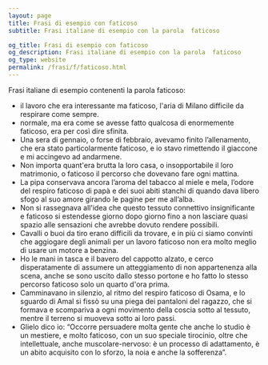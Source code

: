```yaml
---
layout: page
title: Frasi di esempio con faticoso 
subtitle: Frasi italiane di esempio con la parola  faticoso

og_title: Frasi di esempio con faticoso 
og_description: Frasi italiane di esempio con la parola  faticoso
og_type: website
permalink: /frasi/f/faticoso.html
---
```


Frasi italiane di esempio contenenti la parola faticoso:


- il lavoro che era interessante ma faticoso, l'aria di Milano difficile da respirare come sempre.
- normale, ma era come se avesse fatto qualcosa di enormemente faticoso, era per così dire sfinita.
- Una sera di gennaio, o forse di febbraio, avevamo finito l’allenamento, che era stato particolarmente faticoso, e io stavo rimettendo il giaccone e mi accingevo ad andarmene.
- Non importa quant'era brutta la loro casa, o insopportabile il loro matrimonio, o faticoso il percorso che dovevano fare ogni mattina.
- La pipa conservava ancora l’aroma del tabacco al miele e mela, l’odore del respiro faticoso di papà e dei suoi abiti stanchi di quando dava libero sfogo al suo amore girando le pagine per me all’alba.
- Non si rassegnava all'idea che questo tessuto connettivo insignificante e faticoso si estendesse giorno dopo giorno fino a non lasciare quasi spazio alle sensazioni che avrebbe dovuto rendere possibili.
- Cavalli o buoi da tiro erano difficili da trovare, e in più ci siamo convinti che aggiogare degli animali per un lavoro faticoso non era molto meglio di usare un motore a benzina.
- Ho le mani in tasca e il bavero del cappotto alzato, e cerco disperatamente di assumere un atteggiamento di non appartenenza alla scena, anche se sono uscito dallo stesso portone e ho fatto lo stesso percorso faticoso solo un quarto d'ora prima.
- Camminavano in silenzio, al ritmo del respiro faticoso di Osama, e lo sguardo di Amal si fissò su una piega dei pantaloni del ragazzo, che si formava e scompariva a ogni movimento della coscia sotto al tessuto, mentre il terreno si muoveva sotto ai loro passi.
- Glielo dico io: “Occorre persuadere molta gente che anche lo studio è un mestiere, e molto faticoso, con un suo speciale tirocinio, oltre che intellettuale, anche muscolare-nervoso: è un processo di adattamento, è un abito acquisito con lo sforzo, la noia e anche la sofferenza”.
